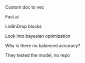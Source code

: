 Custom doc to vec

Fast.ai 

LinBnDrop blocks

Look into bayesian optimization

Why is there no balanced accuracy?

They tested the model, no repo
